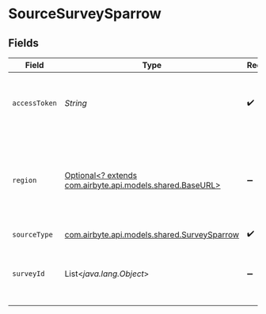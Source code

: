# SourceSurveySparrow


## Fields

| Field                                                                                                                               | Type                                                                                                                                | Required                                                                                                                            | Description                                                                                                                         |
| ----------------------------------------------------------------------------------------------------------------------------------- | ----------------------------------------------------------------------------------------------------------------------------------- | ----------------------------------------------------------------------------------------------------------------------------------- | ----------------------------------------------------------------------------------------------------------------------------------- |
| `accessToken`                                                                                                                       | *String*                                                                                                                            | :heavy_check_mark:                                                                                                                  | Your access token. See <a href="https://developers.surveysparrow.com/rest-apis#authentication">here</a>. The key is case sensitive. |
| `region`                                                                                                                            | [Optional<? extends com.airbyte.api.models.shared.BaseURL>](../../models/shared/BaseURL.md)                                         | :heavy_minus_sign:                                                                                                                  | Is your account location is EU based? If yes, the base url to retrieve data will be different.                                      |
| `sourceType`                                                                                                                        | [com.airbyte.api.models.shared.SurveySparrow](../../models/shared/SurveySparrow.md)                                                 | :heavy_check_mark:                                                                                                                  | N/A                                                                                                                                 |
| `surveyId`                                                                                                                          | List<*java.lang.Object*>                                                                                                            | :heavy_minus_sign:                                                                                                                  | A List of your survey ids for survey-specific stream                                                                                |